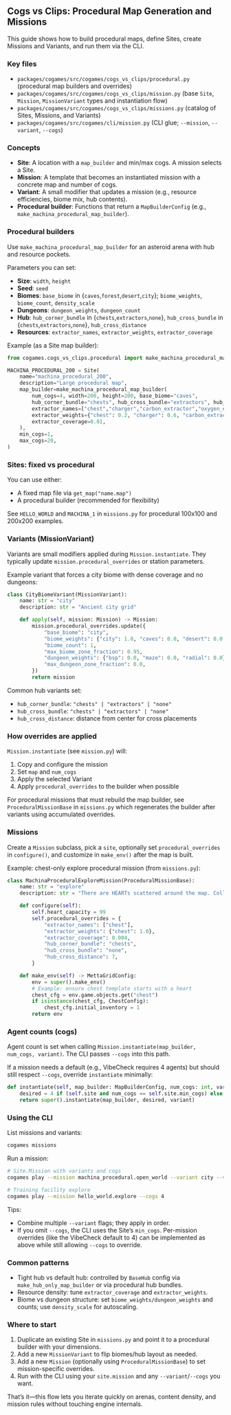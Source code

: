 ## Cogs vs Clips: Procedural Map Generation and Missions

This guide shows how to build procedural maps, define Sites, create Missions and Variants, and run them via the CLI.

### Key files

- `packages/cogames/src/cogames/cogs_vs_clips/procedural.py` (procedural map builders and overrides)
- `packages/cogames/src/cogames/cogs_vs_clips/mission.py` (base `Site`, `Mission`, `MissionVariant` types and
  instantiation flow)
- `packages/cogames/src/cogames/cogs_vs_clips/missions.py` (catalog of Sites, Missions, and Variants)
- `packages/cogames/src/cogames/cli/mission.py` (CLI glue; `--mission`, `--variant`, `--cogs`)

### Concepts

- **Site**: A location with a `map_builder` and min/max cogs. A mission selects a Site.
- **Mission**: A template that becomes an instantiated mission with a concrete map and number of cogs.
- **Variant**: A small modifier that updates a mission (e.g., resource efficiencies, biome mix, hub contents).
- **Procedural builder**: Functions that return a `MapBuilderConfig` (e.g., `make_machina_procedural_map_builder`).

### Procedural builders

Use `make_machina_procedural_map_builder` for an asteroid arena with hub and resource pockets.

Parameters you can set:

- **Size**: `width`, `height`
- **Seed**: `seed`
- **Biomes**: `base_biome` in {`caves`,`forest`,`desert`,`city`}; `biome_weights`, `biome_count`, `density_scale`
- **Dungeons**: `dungeon_weights`, `dungeon_count`
- **Hub**: `hub_corner_bundle` in {`chests`,`extractors`,`none`}, `hub_cross_bundle` in {`chests`,`extractors`,`none`},
  `hub_cross_distance`
- **Resources**: `extractor_names`, `extractor_weights`, `extractor_coverage`

Example (as a Site map builder):

```python
from cogames.cogs_vs_clips.procedural import make_machina_procedural_map_builder

MACHINA_PROCEDURAL_200 = Site(
    name="machina_procedural_200",
    description="Large procedural map",
    map_builder=make_machina_procedural_map_builder(
        num_cogs=4, width=200, height=200, base_biome="caves",
        hub_corner_bundle="chests", hub_cross_bundle="extractors", hub_cross_distance=7,
        extractor_names=["chest","charger","carbon_extractor","oxygen_extractor"],
        extractor_weights={"chest": 0.2, "charger": 0.6, "carbon_extractor": 0.3, "oxygen_extractor": 0.3},
        extractor_coverage=0.01,
    ),
    min_cogs=1,
    max_cogs=20,
)
```

### Sites: fixed vs procedural

You can use either:

- A fixed map file via `get_map("name.map")`
- A procedural builder (recommended for flexibility)

See `HELLO_WORLD` and `MACHINA_1` in `missions.py` for procedural 100x100 and 200x200 examples.

### Variants (MissionVariant)

Variants are small modifiers applied during `Mission.instantiate`. They typically update `mission.procedural_overrides`
or station parameters.

Example variant that forces a city biome with dense coverage and no dungeons:

```python
class CityBiomeVariant(MissionVariant):
    name: str = "city"
    description: str = "Ancient city grid"

    def apply(self, mission: Mission) -> Mission:
        mission.procedural_overrides.update({
            "base_biome": "city",
            "biome_weights": {"city": 1.0, "caves": 0.0, "desert": 0.0, "forest": 0.0},
            "biome_count": 1,
            "max_biome_zone_fraction": 0.95,
            "dungeon_weights": {"bsp": 0.0, "maze": 0.0, "radial": 0.0},
            "max_dungeon_zone_fraction": 0.0,
        })
        return mission
```

Common hub variants set:

- `hub_corner_bundle`: `"chests" | "extractors" | "none"`
- `hub_cross_bundle`: `"chests" | "extractors" | "none"`
- `hub_cross_distance`: distance from center for cross placements

### How overrides are applied

`Mission.instantiate` (see `mission.py`) will:

1. Copy and configure the mission
2. Set `map` and `num_cogs`
3. Apply the selected Variant
4. Apply `procedural_overrides` to the builder when possible

For procedural missions that must rebuild the map builder, see `ProceduralMissionBase` in `missions.py` which
regenerates the builder after variants using accumulated overrides.

### Missions

Create a `Mission` subclass, pick a `site`, optionally set `procedural_overrides` in `configure()`, and customize in
`make_env()` after the map is built.

Example: chest-only explore procedural mission (from `missions.py`):

```python
class MachinaProceduralExploreMission(ProceduralMissionBase):
    name: str = "explore"
    description: str = "There are HEARTs scattered around the map. Collect them all."

    def configure(self):
        self.heart_capacity = 99
        self.procedural_overrides = {
            "extractor_names": ["chest"],
            "extractor_weights": {"chest": 1.0},
            "extractor_coverage": 0.004,
            "hub_corner_bundle": "chests",
            "hub_cross_bundle": "none",
            "hub_cross_distance": 7,
        }

    def make_env(self) -> MettaGridConfig:
        env = super().make_env()
        # Example: ensure chest template starts with a heart
        chest_cfg = env.game.objects.get("chest")
        if isinstance(chest_cfg, ChestConfig):
            chest_cfg.initial_inventory = 1
        return env
```

### Agent counts (cogs)

Agent count is set when calling `Mission.instantiate(map_builder, num_cogs, variant)`. The CLI passes `--cogs` into this
path.

If a mission needs a default (e.g., VibeCheck requires 4 agents) but should still respect `--cogs`, override
`instantiate` minimally:

```python
def instantiate(self, map_builder: MapBuilderConfig, num_cogs: int, variant: MissionVariant | None = None) -> "Mission":
    desired = 4 if (self.site and num_cogs == self.site.min_cogs) else num_cogs
    return super().instantiate(map_builder, desired, variant)
```

### Using the CLI

List missions and variants:

```bash
cogames missions
```

Run a mission:

```bash
# Site.Mission with variants and cogs
cogames play --mission machina_procedural.open_world --variant city --variant both_base --cogs 8

# Training facility explore
cogames play --mission hello_world.explore --cogs 4
```

Tips:

- Combine multiple `--variant` flags; they apply in order.
- If you omit `--cogs`, the CLI uses the Site’s `min_cogs`. Per-mission overrides (like the VibeCheck default to 4) can
  be implemented as above while still allowing `--cogs` to override.

### Common patterns

- Tight hub vs default hub: controlled by `BaseHub` config via `make_hub_only_map_builder` or via procedural hub
  bundles.
- Resource density: tune `extractor_coverage` and `extractor_weights`.
- Biome vs dungeon structure: set `biome_weights/dungeon_weights` and counts; use `density_scale` for autoscaling.

### Where to start

1. Duplicate an existing Site in `missions.py` and point it to a procedural builder with your dimensions.
2. Add a new `MissionVariant` to flip biomes/hub layout as needed.
3. Add a new `Mission` (optionally using `ProceduralMissionBase`) to set mission-specific overrides.
4. Run with the CLI using your `site.mission` and any `--variant`/`--cogs` you want.

That’s it—this flow lets you iterate quickly on arenas, content density, and mission rules without touching engine
internals.
